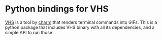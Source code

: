 # Python bindings for VHS

[VHS] is a tool by [charm] that renders terminal commands into GIFs.
This is a python package that includes VHS binary with all its dependencies,
and a simple API to run those.

[VHS]: https://github.com/charmbracelet/vhs
[charm]: https://charm.sh/
